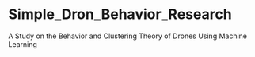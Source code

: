 # Simple_Dron_Behavior_Research
 A Study on the Behavior and Clustering Theory of Drones Using Machine Learning
